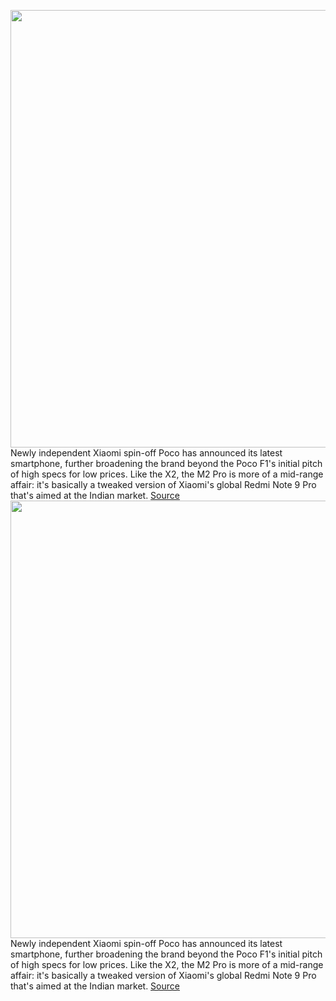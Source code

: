 <img src='https://cdn.vox-cdn.com/thumbor/G9ojEX_hu2fOe1BJH0EzLThtix8=/0x0:2177x1451/1200x800/filters:focal(915x552:1263x900)/cdn.vox-cdn.com/uploads/chorus_image/image/67024653/pm21.0.jpg' width='700px' /><br/>
Newly independent Xiaomi spin-off Poco has announced its latest smartphone, further broadening the brand beyond the Poco F1's initial pitch of high specs for low prices. Like the X2, the M2 Pro is more of a mid-range affair: it's basically a tweaked version of Xiaomi's global Redmi Note 9 Pro that's aimed at the Indian market.
<a href='https://www.theverge.com/2020/7/7/21315701/poco-m2-pro-india-announced-price-specs-release-date'> Source <a/><img src='https://cdn.vox-cdn.com/thumbor/G9ojEX_hu2fOe1BJH0EzLThtix8=/0x0:2177x1451/1200x800/filters:focal(915x552:1263x900)/cdn.vox-cdn.com/uploads/chorus_image/image/67024653/pm21.0.jpg' width='700px' /><br/>
Newly independent Xiaomi spin-off Poco has announced its latest smartphone, further broadening the brand beyond the Poco F1's initial pitch of high specs for low prices. Like the X2, the M2 Pro is more of a mid-range affair: it's basically a tweaked version of Xiaomi's global Redmi Note 9 Pro that's aimed at the Indian market.
<a href='https://www.theverge.com/2020/7/7/21315701/poco-m2-pro-india-announced-price-specs-release-date'> Source <a/>